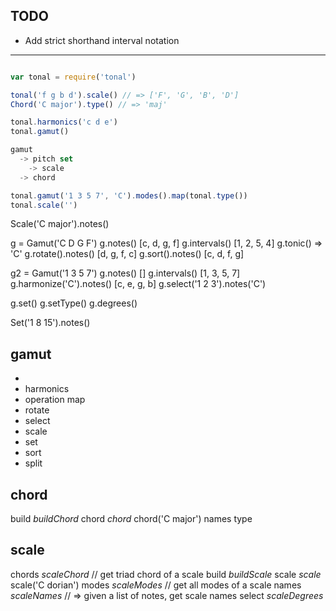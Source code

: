 ## TODO

- Add strict shorthand interval notation


-----------------------

```js

var tonal = require('tonal')

tonal('f g b d').scale() // => ['F', 'G', 'B', 'D']
Chord('C major').type() // => 'maj'

tonal.harmonics('c d e')
tonal.gamut()

gamut
  -> pitch set
    -> scale
  -> chord

tonal.gamut('1 3 5 7', 'C').modes().map(tonal.type())
tonal.scale('')

```

Scale('C major').notes()

g = Gamut('C D G F')
g.notes() [c, d, g, f]
g.intervals() [1, 2, 5, 4]
g.tonic() => 'C'
g.rotate().notes() [d, g, f, c]
g.sort().notes() [c, d, f, g]

g2 = Gamut('1 3 5 7')
g.notes() []
g.intervals() [1, 3, 5, 7]
g.harmonize('C').notes() [c, e, g, b]
g.select('1 2 3').notes('C')

g.set()
g.setType()
g.degrees()

Set('1 8 15').notes()

## gamut

-
- harmonics
- operation map
- rotate
- select
- scale
- set
- sort
- split

## chord
build _buildChord_
chord _chord_ chord('C major')
names
type

## scale

chords _scaleChord_ // get triad chord of a scale
build _buildScale_
scale _scale_ scale('C dorian')
modes _scaleModes_ // get all modes of a scale
names _scaleNames_ // => given a list of notes, get scale names
select _scaleDegrees_
